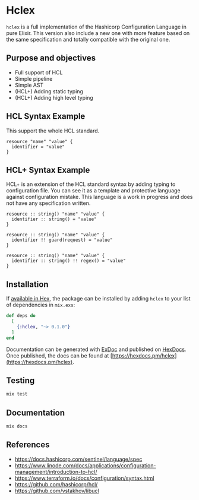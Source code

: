 # Hclex

`hclex` is a full implementation of the Hashicorp Configuration
Language in pure Elixir. This version also include a new one with more
feature based on the same specification and totally compatible with
the original one.

## Purpose and objectives

 * Full support of HCL
 * Simple pipeline
 * Simple AST
 * (HCL+) Adding static typing
 * (HCL+) Adding high level typing

## HCL Syntax Example

This support the whole HCL standard.

```
resource "name" "value" {
  identifier = "value"
}

```

## HCL+ Syntax Example

HCL+ is an extension of the HCL standard syntax by adding typing to
configuration file. You can see it as a template and protective
language against configuration mistake. This language is a work in
progress and does not have any specification written.

```
resource :: string() "name" "value" {
  identifier :: string() = "value"
}

resource :: string() "name" "value" {
  identifier !! guard(request) = "value"
}

resource :: string() "name" "value" {
  identifier :: string() !! regex() = "value"
}
```

## Installation

If [available in Hex](https://hex.pm/docs/publish), the package can be
installed by adding `hclex` to your list of dependencies in `mix.exs`:

```elixir
def deps do
  [
    {:hclex, "~> 0.1.0"}
  ]
end
```

Documentation can be generated with
[ExDoc](https://github.com/elixir-lang/ex_doc) and published on
[HexDocs](https://hexdocs.pm). Once published, the docs can be found
at [https://hexdocs.pm/hclex](https://hexdocs.pm/hclex).

## Testing

```elixir
mix test
```

## Documentation

```elixir
mix docs
```

## References

 * https://docs.hashicorp.com/sentinel/language/spec
 * https://www.linode.com/docs/applications/configuration-management/introduction-to-hcl/
 * https://www.terraform.io/docs/configuration/syntax.html
 * https://github.com/hashicorp/hcl/
 * https://github.com/vstakhov/libucl
